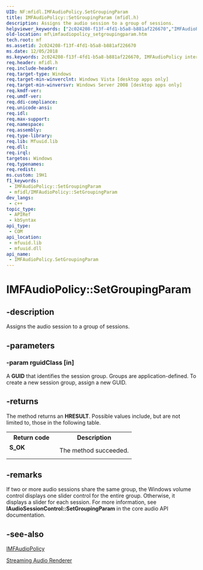 ```yaml
---
UID: NF:mfidl.IMFAudioPolicy.SetGroupingParam
title: IMFAudioPolicy::SetGroupingParam (mfidl.h)
description: Assigns the audio session to a group of sessions.
helpviewer_keywords: ["2c024208-f13f-4fd1-b5a8-b881af226670","IMFAudioPolicy interface [Media Foundation]","SetGroupingParam method","IMFAudioPolicy.SetGroupingParam","IMFAudioPolicy::SetGroupingParam","SetGroupingParam","SetGroupingParam method [Media Foundation]","SetGroupingParam method [Media Foundation]","IMFAudioPolicy interface","mf.imfaudiopolicy_setgroupingparam","mfidl/IMFAudioPolicy::SetGroupingParam"]
old-location: mf\imfaudiopolicy_setgroupingparam.htm
tech.root: mf
ms.assetid: 2c024208-f13f-4fd1-b5a8-b881af226670
ms.date: 12/05/2018
ms.keywords: 2c024208-f13f-4fd1-b5a8-b881af226670, IMFAudioPolicy interface [Media Foundation],SetGroupingParam method, IMFAudioPolicy.SetGroupingParam, IMFAudioPolicy::SetGroupingParam, SetGroupingParam, SetGroupingParam method [Media Foundation], SetGroupingParam method [Media Foundation],IMFAudioPolicy interface, mf.imfaudiopolicy_setgroupingparam, mfidl/IMFAudioPolicy::SetGroupingParam
req.header: mfidl.h
req.include-header: 
req.target-type: Windows
req.target-min-winverclnt: Windows Vista [desktop apps only]
req.target-min-winversvr: Windows Server 2008 [desktop apps only]
req.kmdf-ver: 
req.umdf-ver: 
req.ddi-compliance: 
req.unicode-ansi: 
req.idl: 
req.max-support: 
req.namespace: 
req.assembly: 
req.type-library: 
req.lib: Mfuuid.lib
req.dll: 
req.irql: 
targetos: Windows
req.typenames: 
req.redist: 
ms.custom: 19H1
f1_keywords:
 - IMFAudioPolicy::SetGroupingParam
 - mfidl/IMFAudioPolicy::SetGroupingParam
dev_langs:
 - c++
topic_type:
 - APIRef
 - kbSyntax
api_type:
 - COM
api_location:
 - mfuuid.lib
 - mfuuid.dll
api_name:
 - IMFAudioPolicy.SetGroupingParam
---
```


# IMFAudioPolicy::SetGroupingParam


## -description

Assigns the audio session to a group of sessions.

## -parameters

### -param rguidClass [in]

A <b>GUID</b> that identifies the session group. Groups are application-defined. To create a new session group, assign a new GUID.

## -returns

The method returns an <b>HRESULT</b>. Possible values include, but are not limited to, those in the following table.

<table>
<tr>
<th>Return code</th>
<th>Description</th>
</tr>
<tr>
<td width="40%">
<dl>
<dt><b>S_OK</b></dt>
</dl>
</td>
<td width="60%">
The method succeeded.

</td>
</tr>
</table>

## -remarks

If two or more audio sessions share the same group, the Windows volume control displays one slider control for the entire group. Otherwise, it displays a slider for each session. For more information, see <b>IAudioSessionControl::SetGroupingParam</b> in the core audio API documentation.

## -see-also

<a href="https://docs.microsoft.com/windows/desktop/api/mfidl/nn-mfidl-imfaudiopolicy">IMFAudioPolicy</a>



<a href="https://docs.microsoft.com/windows/desktop/medfound/streaming-audio-renderer">Streaming Audio Renderer</a>

